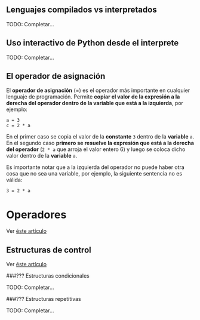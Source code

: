 

## Lenguajes compilados vs interpretados

TODO: Completar...

## Uso interactivo de Python desde el interprete

TODO: Completar...


## El operador de asignación

El **operador de asignación** (=) es el operador más importante en cualquier lenguaje de programación. Permite **copiar el valor de la expresión a la derecha del operador dentro de la variable que está a la izquierda**, por ejemplo:

```
a = 3
c = 2 * a
```

En el primer caso se copia el valor de la **constante** ```3``` dentro de la **variable** ```a```.
En el segundo caso **primero se resuelve la expresión que está a la derecha del operador** (```2 * a``` que arroja el valor entero 6) y luego se coloca dicho valor dentro de la **variable** ```a```.

Es importante notar que a la izquierda del operador no puede haber otra cosa que no sea una variable, por ejemplo, la siguiente sentencia no es válida:

```
3 = 2 * a
```


# Operadores 

Ver [éste artículo](https://www.tutorialspoint.com/python3/python_basic_operators.htm)


## Estructuras de control

Ver [éste artículo](https://realpython.com/python-while-loop/)

###??? Estructuras condicionales

TODO: Completar...

###??? Estructuras repetitivas

TODO: Completar...

